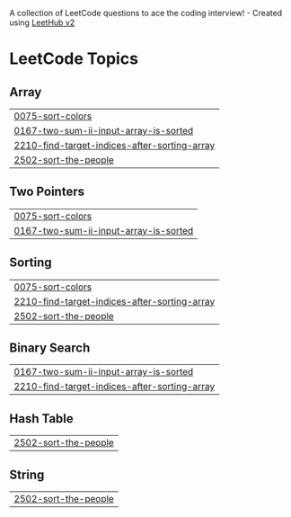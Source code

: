 A collection of LeetCode questions to ace the coding interview! - Created using [LeetHub v2](https://github.com/arunbhardwaj/LeetHub-2.0)
<!---LeetCode Topics Start-->
# LeetCode Topics
## Array
|  |
| ------- |
| [0075-sort-colors](https://github.com/abiy-120/5k_dsa_tutorial/tree/master/0075-sort-colors) |
| [0167-two-sum-ii-input-array-is-sorted](https://github.com/abiy-120/5k_dsa_tutorial/tree/master/0167-two-sum-ii-input-array-is-sorted) |
| [2210-find-target-indices-after-sorting-array](https://github.com/abiy-120/5k_dsa_tutorial/tree/master/2210-find-target-indices-after-sorting-array) |
| [2502-sort-the-people](https://github.com/abiy-120/5k_dsa_tutorial/tree/master/2502-sort-the-people) |
## Two Pointers
|  |
| ------- |
| [0075-sort-colors](https://github.com/abiy-120/5k_dsa_tutorial/tree/master/0075-sort-colors) |
| [0167-two-sum-ii-input-array-is-sorted](https://github.com/abiy-120/5k_dsa_tutorial/tree/master/0167-two-sum-ii-input-array-is-sorted) |
## Sorting
|  |
| ------- |
| [0075-sort-colors](https://github.com/abiy-120/5k_dsa_tutorial/tree/master/0075-sort-colors) |
| [2210-find-target-indices-after-sorting-array](https://github.com/abiy-120/5k_dsa_tutorial/tree/master/2210-find-target-indices-after-sorting-array) |
| [2502-sort-the-people](https://github.com/abiy-120/5k_dsa_tutorial/tree/master/2502-sort-the-people) |
## Binary Search
|  |
| ------- |
| [0167-two-sum-ii-input-array-is-sorted](https://github.com/abiy-120/5k_dsa_tutorial/tree/master/0167-two-sum-ii-input-array-is-sorted) |
| [2210-find-target-indices-after-sorting-array](https://github.com/abiy-120/5k_dsa_tutorial/tree/master/2210-find-target-indices-after-sorting-array) |
## Hash Table
|  |
| ------- |
| [2502-sort-the-people](https://github.com/abiy-120/5k_dsa_tutorial/tree/master/2502-sort-the-people) |
## String
|  |
| ------- |
| [2502-sort-the-people](https://github.com/abiy-120/5k_dsa_tutorial/tree/master/2502-sort-the-people) |
<!---LeetCode Topics End-->